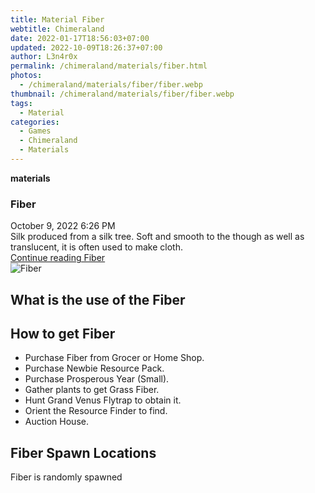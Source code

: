 ```yaml
---
title: Material Fiber
webtitle: Chimeraland
date: 2022-01-17T18:56:03+07:00
updated: 2022-10-09T18:26:37+07:00
author: L3n4r0x
permalink: /chimeraland/materials/fiber.html
photos:
  - /chimeraland/materials/fiber/fiber.webp
thumbnail: /chimeraland/materials/fiber/fiber.webp
tags:
  - Material
categories:
  - Games
  - Chimeraland
  - Materials
---
```


<section id="bootstrap-wrapper">
  <link
    rel="stylesheet"
    href="https://cdn.statically.io/gh/dimaslanjaka/Web-Manajemen/40ac3225/css/bootstrap-4.5-wrapper.css"
  />
  <div
    class="row g-0 border rounded overflow-hidden flex-md-row mb-4 shadow-sm position-relative"
  >
    <div class="col p-4 d-flex flex-column position-static">
      <strong class="d-inline-block mb-2 text-success">materials</strong>
      <h3 class="mb-0">Fiber</h3>
      <div class="mb-1 text-muted">October 9, 2022 6:26 PM</div>
      <div class="mb-2 border p-1">
        Silk produced from a silk tree. Soft and smooth to the though as well as
        translucent, it is often used to make cloth.
      </div>
      <a href="/chimeraland/materials/fiber.html" class="stretched-link d-none"
        >Continue reading Fiber</a
      >
    </div>
    <div class="col-auto d-none d-lg-block">
      <img src="/chimeraland/materials/fiber/fiber.webp" alt="Fiber" />
    </div>
  </div>
  <div class="row">
    <div class="col-lg-6 col-12 mb-2">
      <div class="card">
        <div class="card-body">
          <h2 class="card-title">What is the use of the Fiber</h2>
          <div class="card-text"><ul></ul></div>
        </div>
      </div>
    </div>
    <div class="col-lg-6 col-12 mb-2">
      <div class="card">
        <div class="card-body">
          <h2 class="card-title">How to get Fiber</h2>
          <div class="card-text">
            <ul>
              <li>Purchase Fiber from Grocer or Home Shop.</li>
              <li>Purchase Newbie Resource Pack.</li>
              <li>Purchase Prosperous Year (Small).</li>
              <li>Gather plants to get Grass Fiber.</li>
              <li>Hunt Grand Venus Flytrap to obtain it.</li>
              <li>Orient the Resource Finder to find.</li>
              <li>Auction House.</li>
            </ul>
          </div>
        </div>
      </div>
    </div>
    <div class="col-12 mb-2">
      <h2>Fiber Spawn Locations</h2>
      <p>Fiber is randomly spawned</p>
    </div>
  </div>
</section>